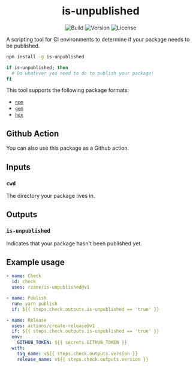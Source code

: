 <h1 align="center">is-unpublished</h1>

<div align="center">

![Build](https://github.com/rzane/is-unpublished/workflows/CI/badge.svg)
![Version](https://img.shields.io/npm/v/is-unpublished)
![License](https://img.shields.io/npm/l/is-unpublished)

</div>

A scripting tool for CI environments to determine if your package needs to be published.

```bash
npm install -g is-unpublished

if is-unpublished; then
  # Do whatever you need to do to publish your package!
fi
```

This tool supports the following package formats:

- [`npm`](https://npmjs.org)
- [`gem`](https://rubygems.org)
- [`hex`](https://hex.pm)

## Github Action

You can also use this package as a Github action.

## Inputs

### `cwd`

The directory your package lives in.

## Outputs

### `is-unpublished`

Indicates that your package hasn't been published yet.

## Example usage

```yaml
- name: Check
  id: check
  uses: rzane/is-unpublished@v1

- name: Publish
  run: yarn publish
  if: ${{ steps.check.outputs.is-unpublished == 'true' }}

- name: Release
  uses: actions/create-release@v1
  if: ${{ steps.check.outputs.is-unpublished == 'true' }}
  env:
    GITHUB_TOKEN: ${{ secrets.GITHUB_TOKEN }}
  with:
    tag_name: v${{ steps.check.outputs.version }}
    release_name: v${{ steps.check.outputs.version }}
```
